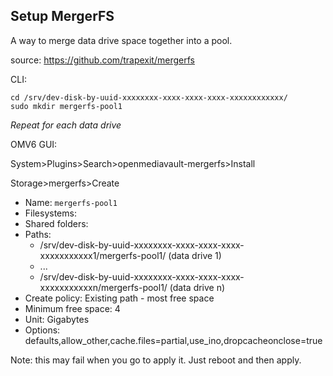 ## Setup MergerFS

A way to merge data drive space together into a pool.

source: https://github.com/trapexit/mergerfs  

CLI:

```console
cd /srv/dev-disk-by-uuid-xxxxxxxx-xxxx-xxxx-xxxx-xxxxxxxxxxxx/
sudo mkdir mergerfs-pool1
```
_Repeat for each data drive_

OMV6 GUI:

System>Plugins>Search>openmediavault-mergerfs>Install

Storage>mergerfs>Create
* Name: ```mergerfs-pool1```
* Filesystems:
* Shared folders:
* Paths:
  * /srv/dev-disk-by-uuid-xxxxxxxx-xxxx-xxxx-xxxx-xxxxxxxxxxx1/mergerfs-pool1/ (data drive 1)
  * ...
  * /srv/dev-disk-by-uuid-xxxxxxxx-xxxx-xxxx-xxxx-xxxxxxxxxxxn/mergerfs-pool1/ (data drive n)
* Create policy: Existing path - most free space
* Minimum free space: 4
* Unit: Gigabytes
* Options: defaults,allow_other,cache.files=partial,use_ino,dropcacheonclose=true

Note: this may fail when you go to apply it.  Just reboot and then apply.

